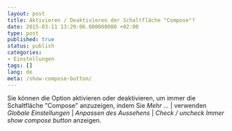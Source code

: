 ```yaml
---
layout: post
title: Aktivieren / Deaktivieren der Schaltfläche "Compose"?
date: 2015-03-11 13:29:06.000000000 +02:00
type: post
published: true
status: publish
categories:
- Einstellungen
tags: []
lang: de
meta: /show-compose-button/
---
```


Sie können die Option aktivieren oder deaktivieren, um immer die Schaltfläche "Compose" anzuzeigen, indem Sie *Mehr ...* \| verwenden *Globale Einstellungen* \| *Anpassen des Aussehens* \| *Check / uncheck Immer show compose button* anzeigen.
